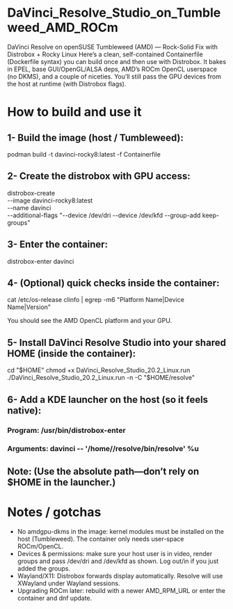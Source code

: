 # DaVinci_Resolve_Studio_on_Tumbleweed_AMD_ROCm
DaVinci Resolve on openSUSE Tumbleweed (AMD) — Rock-Solid Fix with Distrobox + Rocky Linux
Here’s a clean, self-contained Containerfile (Dockerfile syntax) you can build once and then use with Distrobox. It bakes in EPEL, base GUI/OpenGL/ALSA deps, AMD’s ROCm OpenCL userspace (no DKMS), and a couple of niceties. You’ll still pass the GPU devices from the host at runtime (with Distrobox flags).

# How to build and use it
## 1- Build the image (host / Tumbleweed):
podman build -t davinci-rocky8:latest -f Containerfile

## 2- Create the distrobox with GPU access:
distrobox-create \
  --image davinci-rocky8:latest \
  --name davinci \
  --additional-flags "--device /dev/dri --device /dev/kfd --group-add keep-groups"

## 3- Enter the container:
distrobox-enter davinci

## 4- (Optional) quick checks inside the container:
cat /etc/os-release
clinfo | egrep -m6 "Platform Name|Device Name|Version"

You should see the AMD OpenCL platform and your GPU.

## 5- Install DaVinci Resolve Studio into your shared HOME (inside the container):
cd "$HOME"
chmod +x DaVinci_Resolve_Studio_20.2_Linux.run
./DaVinci_Resolve_Studio_20.2_Linux.run -n -C "$HOME/resolve"

## 6- Add a KDE launcher on the host (so it feels native):
### Program: /usr/bin/distrobox-enter
### Arguments: davinci -- '/home/<your-user>/resolve/bin/resolve' %u

## Note: (Use the absolute path—don’t rely on $HOME in the launcher.)

# Notes / gotchas

- No amdgpu-dkms in the image: kernel modules must be installed on the host (Tumbleweed). The container only needs user-space ROCm/OpenCL.
- Devices & permissions: make sure your host user is in video, render groups and pass /dev/dri and /dev/kfd as shown. Log out/in if you just added the groups.
- Wayland/X11: Distrobox forwards display automatically. Resolve will use XWayland under Wayland sessions.
- Upgrading ROCm later: rebuild with a newer AMD_RPM_URL or enter the container and dnf update.
